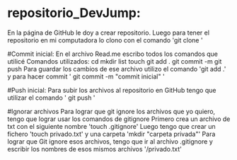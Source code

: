# repositorio_DevJump:
En la página de GitHub le doy a crear repositorio.
Luego para tener el repositorio en mi computadora lo clono con el comando 'git clone <link del repositorio>'

#Commit inicial:
En el archivo Read.me escribo todos los comandos que utilicé
Comandos utilizados:
cd
mkdir
list
touch
git add .
git commit -m 
git push
Para guardar los cambios de ese archivo utilizo el comando 'git add .' y para hacer commit ' git commit -m "commit inicial" '

#Push inicial:
Para subir los archivos al repositorio en GitHub tengo que utilizar el comando ' git push '

#Ignorar archivos
Para lograr que git ignore los archivos que yo quiero, tengo que lograr usar los comandos de gitignore
Primero crea un archivo de txt con el siguiente nombre 'touch .gitignore'
Luego tengo que crear un fichero 'touch privado.txt' y una carpeta 'mkdir "carpeta privada"'
Para lograr que Git ignore esos archivos, tengo que ir al archivo .gitignore y escribir los nombres de esos mismos archivos '/privado.txt'
